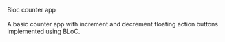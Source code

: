 Bloc counter app
<br />
<br />
A basic counter app with increment and decrement floating action buttons implemented using BLoC.
